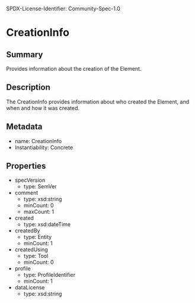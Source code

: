 SPDX-License-Identifier: Community-Spec-1.0

# CreationInfo

## Summary

Provides information about the creation of the Element.

## Description

The CreationInfo provides information about who created the Element, and when and how it was created. 

## Metadata

- name: CreationInfo
- Instantiability: Concrete

## Properties

- specVersion
  - type: SemVer
- comment
  - type: xsd:string
  - minCount: 0
  - maxCount: 1
- created
  - type: xsd:dateTime
- createdBy
  - type: Entity
  - minCount: 1
- createdUsing
  - type: Tool
  - minCount: 0
- profile
  - type: ProfileIdentifier
  - minCount: 1
- dataLicense
  - type: xsd:string

